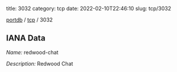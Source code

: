 title: 3032
category: tcp
date: 2022-02-10T22:46:10
slug: tcp/3032

[portdb](/) / [tcp](/category/tcp.html) / 3032


## IANA Data

_Name:_ redwood-chat

_Description:_ Redwood Chat

